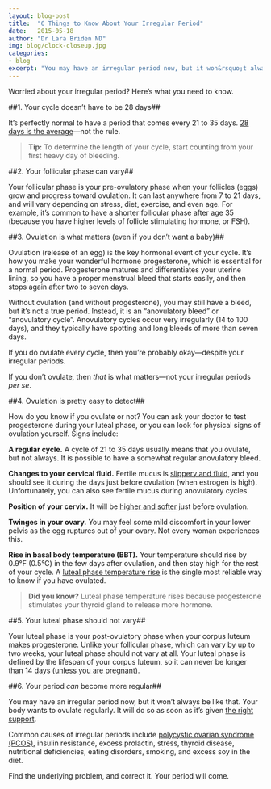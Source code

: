 ```yaml
---
layout: blog-post
title:  "6 Things to Know About Your Irregular Period"
date:   2015-05-18
author: "Dr Lara Briden ND"
img: blog/clock-closeup.jpg
categories:
- blog
excerpt: "You may have an irregular period now, but it won&rsquo;t always be like that. Your body wants to ovulate regularly ..."
---
```


Worried about your irregular period? Here&rsquo;s what you need to know.

##1. Your cycle doesn&rsquo;t have to be 28 days##

It&rsquo;s perfectly normal to have a period that comes every 21 to 35 days. <a class="text-link" href="/blog/2014/08/01/the-myth-of-the-average-menstrual-cycle/">28 days is the average</a>&mdash;not the rule.

>**Tip:** To determine the length of your cycle, start counting from your first heavy day of bleeding.

##2. Your follicular phase can vary##

Your follicular phase is your pre-ovulatory phase when your follicles (eggs) grow and progress toward ovulation. It can last anywhere from 7 to 21 days, and will vary depending on stress, diet, exercise, and even age. For example, it&rsquo;s common to have a shorter follicular phase after age 35 (because you have higher levels of follicle stimulating hormone, or FSH).

##3. Ovulation is what matters (even if you don&rsquo;t want a baby)##

Ovulation (release of an egg) is the key hormonal event of your cycle. It&rsquo;s how you make your wonderful hormone progesterone, which is essential for a normal period. Progesterone matures and differentiates your uterine lining, so you have a proper menstrual bleed that starts easily, and then stops again after two to seven days.

Without ovulation (and without progesterone), you may still have a bleed, but it&rsquo;s not a true period. Instead, it is an &ldquo;anovulatory bleed&rdquo; or &ldquo;anovulatory cycle&rdquo;. Anovulatory cycles occur very irregularly (14 to 100 days), and they typically have spotting and long bleeds of more than seven days.

If you do ovulate every cycle, then you&rsquo;re probably okay&mdash;despite your irregular periods. 

If you don&rsquo;t ovulate, then *that* is what matters&mdash;not your irregular periods *per se*.  

##4. Ovulation is pretty easy to detect##

How do you know if you ovulate or not? You can ask your doctor to test progesterone during  your luteal phase, or you can look for physical signs of ovulation yourself. Signs include: 

**A regular cycle.** A cycle of 21 to 35 days usually means that you ovulate, but not always. It is possible to have a somewhat regular anovulatory bleed.

**Changes to your cervical fluid.** Fertile mucus is <a class="text-link" href="http://www.whatiscervicalfluid.com">slippery and fluid</a>, and you should see it during the days just before ovulation (when estrogen is high). Unfortunately, you can also see fertile mucus during anovulatory cycles.

**Position of your cervix.** It will be <a class="text-link" href="/the-cycle/chapter-6-hormone-changes-and-fertility-signals/#what-is-cervical-position">higher and softer</a> just before ovulation.

**Twinges in your ovary.** You may feel some mild discomfort in your lower pelvis as the egg ruptures out of your ovary. Not every woman experiences this.

**Rise in basal body temperature (BBT).** Your temperature should rise by 0.9&deg;F (0.5&deg;C) in the few days after ovulation, and then stay high for the rest of your cycle. A <a class="text-link" href="/the-cycle/chapter-6-hormone-changes-and-fertility-signals/#what-is-bbt">luteal phase temperature rise</a> is the single most reliable way to know if you have ovulated.

>**Did you know?** Luteal phase temperature rises because progesterone stimulates your thyroid gland to release more hormone. 

##5. Your luteal phase should not vary##

Your luteal phase is your post-ovulatory phase when your corpus luteum makes progesterone. Unlike your follicular phase, which can vary by up to two weeks, your luteal phase should not vary at all. Your luteal phase is defined by the lifespan of your corpus luteum, so it can never be longer than 14 days (<a class="text-link" href="/blog/2014/07/04/how-to-get-pregnant-while-charting-your-fertility/">unless you are pregnant</a>). 

##6. Your period *can* become more regular##

You may have an irregular period now, but it won&rsquo;t always be like that. Your body wants to ovulate regularly. It will do so as soon as it&rsquo;s given <a class="text-link" target="_blank" href="http://www.larabriden.com/period-repair-manual/">the right support</a>. 

Common causes of irregular periods include <a class="text-link" href="/blog/2015/01/09/polycystic-ovary-syndrome-what-it-is-&-what-you-should-know/">polycystic ovarian syndrome (PCOS)</a>, insulin resistance, excess prolactin, stress, thyroid disease, nutritional deficiencies, eating disorders, smoking, and excess soy in the diet. 

Find the underlying problem, and correct it. Your period will come.
